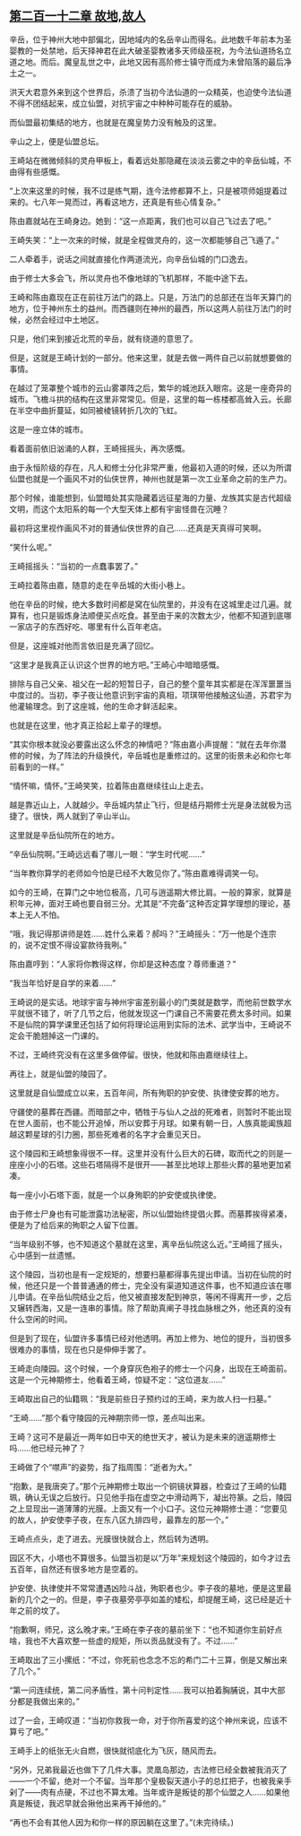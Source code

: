 ## [第二百一十二章 故地,故人](https://www.xxbiquge.com/11_11207/9104840.html)


  辛岳，位于神州大地中部偏北，因地域内的名岳辛山而得名。此地数千年前本为圣婴教的一处禁地，后天择神君在此大破圣婴教诸多天师级巫祝，为今法仙道扬名立道之地。而后。魔皇乱世之中，此地又因有高阶修士镇守而成为未曾陷落的最后净土之一。

  洪天大君意外来到这个世界后，杀溃了当初今法仙道的一众精英，也迫使今法仙道不得不团结起来，成立仙盟，对抗宇宙之中种种可能存在的威胁。

  而仙盟最初集结的地方，也就是在魔皇势力没有触及的这里。

  辛山之上，便是仙盟总坛。

  王崎站在微微倾斜的灵舟甲板上，看着远处那隐藏在淡淡云雾之中的辛岳仙城，不由得有些感慨。

  “上次来这里的时候，我不过是练气期，连今法修都算不上，只是被项师姐提着过来的。七八年一晃而过，再看这地方，还真是有些心情复杂。”

  陈由嘉就站在王崎身边。她到：“这一点距离，我们也可以自己飞过去了吧。”

  王崎失笑：“上一次来的时候，就是全程做灵舟的，这一次都能够自己飞遁了。”

  二人牵着手，说话之间就直接化作两道流光，向辛岳仙城的门口逸去。

  由于修士大多会飞，所以灵舟也不像地球的飞机那样，不能中途下去。

  王崎和陈由嘉现在正在前往万法门的路上。只是，万法门的总部还在当年天算门的地方，位于神州东土的益州。而西疆则在神州的最西，所以这两人前往万法门的时候，必然会经过中土地区。

  只是，他们来到接近北荒的辛岳，就有绕道的意思了。

  但是，这就是王崎计划的一部分。他来这里，就是去做一两件自己以前就想要做的事情。

  在越过了笼罩整个城市的云山雾罩阵之后，繁华的城池跃入眼帘。这是一座奇异的城市。飞檐斗拱的结构在这里非常常见。但是，这里的每一栋楼都高耸入云。长廊在半空中曲折蔓延，如同被棱镜转折几次的飞虹。

  这是一座立体的城市。

  看着面前依旧汹涌的人群，王崎摇摇头，再次感慨。

  由于永恒阶级的存在，凡人和修士分化非常严重，他最初入道的时候，还以为所谓仙盟也就是一个画风不对的仙侠世界，神州也就是第一次工业革命之前的生产力。

  那个时候，谁能想到，仙盟暗处其实隐藏着远征星海的力量、龙族其实是古代超级文明，而这个太阳系的每一个大型天体上都有宇宙怪兽在沉睡？

  最初将这里视作画风不对的普通仙侠世界的自己……还真是天真得可笑啊。

  “笑什么呢。”

  王崎摇摇头：“当初的一点蠢事罢了。”

  王崎拉着陈由嘉，随意的走在辛岳城的大街小巷上。

  他在辛岳的时候，绝大多数时间都是窝在仙院里的，并没有在这城里走过几遍。就算有，也只是锻炼身法顺便买点吃食。甚至由于来的次数太少，他都不知道到底哪一家店子的东西好吃、哪里有什么百年老店。

  但是，这座城对他而言依旧是充满了回忆。

  “这里才是我真正认识这个世界的地方吧。”王崎心中暗暗感慨。

  排除与自己父亲、祖父在一起的短暂日子，自己的整个童年其实都是在浑浑噩噩当中度过的。当初，李子夜让他意识到宇宙的真相，项琪带他接触这仙道，苏君宇为他灌输理念。到了这座城，他的生命才鲜活起来。

  也就是在这里，他才真正拾起上辈子的理想。

  “其实你根本就没必要露出这么怀念的神情吧？”陈由嘉小声提醒：“就在去年你潜修的时候，为了阵法的升级换代，辛岳城也是重修过的。这里的街景未必和你七年前看到的一样。”

  “情怀嘛，情怀。”王崎笑笑，拉着陈由嘉继续往山上走去。

  越是靠近山上，人就越少。辛岳城内禁止飞行，但是结丹期修士光是身法就极为迅捷了。很快，两人就到了辛山半山。

  这里就是辛岳仙院所在的地方。

  “辛岳仙院啊。”王崎远远看了哪儿一眼：“学生时代呢……”

  “当年教你算学的老师如今怕是已经不大敢见你了。”陈由嘉难得调笑一句。

  如今的王崎，在算门之中地位极高，几可与逍遥期大修比肩。一般的算家，就算是积年元神，面对王崎也要自弱三分。尤其是“不完备”这种否定算学理想的理论，基本上无人不怕。

  “哦，我记得那讲师是姓……姓什么来着？郝吗？”王崎摇头：“万一他是个连宗的，说不定恨不得设宴款待我咧。”

  陈由嘉哼到：“人家将你教得这样，你却是这种态度？尊师重道？”

  “我当年恰好是自学的来着……”

  王崎说的是实话。地球宇宙与神州宇宙差别最小的门类就是数学，而他前世数学水平就很不错了，听了几节之后，他就发现这一门课自己不需要花费太多时间。如果不是仙院的算学课里还包括了如何将理论运用到实际的法术、武学当中，王崎说不定会干脆翘掉这一门课的。

  不过，王崎终究没有在这里多做停留。很快，他就和陈由嘉继续往上。

  再往上，就是仙盟的陵园了。

  这里就是自仙盟成立以来，五百年间，所有殉职的护安使、执律使安葬的地方。

  守疆使的墓葬在西疆。而暗部之中，牺牲于与仙人之战的死难者，则暂时不能出现在世人面前，也不能公开追悼，所以安葬于月球。如果有朝一日，人族真能阖族超越这颗星球的引力圈，那些死难者的名字才会重见天日。

  这个陵园和王崎想象得很不一样。这里并没有什么巨大的石碑，取而代之的则是一座座小小的石塔。这些石塔隔得不是很开——甚至比地球上那些火葬的墓地更加紧凑。

  每一座小小石塔下面，就是一个以身殉职的护安使或执律使。

  由于修士尸身也有可能泄露功法秘密，所以仙盟始终提倡火葬。而墓葬挨得紧凑，便是为了给后来的殉职之人留下位置。

  “当年级别不够，也不知道这个墓就在这里，离辛岳仙院这么近。”王崎摇了摇头，心中感到一丝遗憾。

  这个陵园，当初也是有一定规矩的，想要扫墓都得事先提出申请。当初在仙院的时候，他还只是一个普普通通的修士，完全没有渠道知道这件事，也不知道应该在哪儿申请。在辛岳仙院结业之后，他又被直接发配到神京，等闲不得离开一步，之后又辗转西海，又是一连串的事情。除了帮助真阐子寻找血脉根之外，他还真的没有什么空闲的时间。

  但是到了现在，仙盟许多事情已经对他透明。再加上修为、地位的提升，当初很多很难办的事情，现在也只是伸伸手罢了。

  王崎走向陵园。这个时候，一个身穿灰色袍子的修士一个闪身，出现在王崎面前。这是一个元神期修士，他看着王崎，惊疑不定：“这位道友……”

  王崎取出自己的仙籍珮：“我是前些日子预约过的王崎，来为故人扫一扫墓。”

  “王崎……”那个看守陵园的元神期宗师一惊，差点叫出来。

  王崎？这可不是最近一两年如日中天的绝世天才，被认为是未来的逍遥期修士吗……他已经元神了？

  王崎做了个“噤声”的姿势，指了指周围：“逝者为大。”

  “抱歉，是我唐突了。”那个元神期修士取出一个铜镜状算器，检查过了王崎的仙籍珮，确认无误之后放行。只见他手指在虚空之中滑动两下，凝出符篆。之后，陵园之上显现出一道薄薄的光膜。上面又有一个小口子。这位元神期修士道：“您要见的故人，护安使李子夜，在东八区九排四号，最靠左的那一个。”

  王崎点点头，走了进去。光膜很快就合上，然后转为透明。

  园区不大，小塔也不算很多。仙盟当初是以“万年”来规划这个陵园的，如今才过去五百年，自然还有很多地方是空着的。

  护安使、执律使并不常常遭遇凶险斗战，殉职者也少。李子夜的墓地，便是这里最新的几个之一的。但是，李子夜墓旁亭亭如盖的矮松，却提醒王崎，这已经是近十年之前的坟了。

  “抱歉啊，师兄，这么晚才来。”王崎在李子夜的墓前坐下：“也不知道你生前好点啥，我也不大喜欢整一些虚的规矩，所以贡品就没有了。不过……”

  王崎取出了三小摞纸：“不过，你死前也念念不忘的希门二十三算，倒是又解出来了几个。”

  “第一问连续统，第二问矛盾性，第十问判定性……我可以拍着胸脯说，其中大部分都是我做出来的。”

  过了一会，王崎叹道：“当初你救我一命，对于你所喜爱的这个神州来说，应该不算亏了吧。”

  王崎手上的纸张无火自燃，很快就彻底化为飞灰，随风而去。

  “另外，兄弟我最近也做下了几件大事。灵凰岛那边，古法修已经全数被我消灭了——一个不留，绝对一个不留。当年那个皇极裂天道小子的总扛把子，也被我亲手剁了——肉有点硬，不过也不算太难。当年或许是叛徒的那个仙盟之人……如果他真是叛徒，我迟早就会揪他出来再干掉他的。”

  “再也不会有其他人因为和你一样的原因躺在这里了。”(未完待续。)
